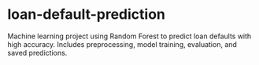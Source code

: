 # loan-default-prediction
Machine learning project using Random Forest to predict loan defaults with high accuracy. Includes preprocessing, model training, evaluation, and saved predictions.
